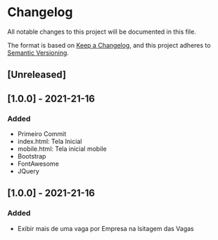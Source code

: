 # Changelog
All notable changes to this project will be documented in this file.

The format is based on [Keep a Changelog](https://keepachangelog.com/en/1.0.0/),
and this project adheres to [Semantic Versioning](https://semver.org/spec/v2.0.0.html).

## [Unreleased]

## [1.0.0] - 2021-21-16
### Added
- Primeiro Commit
- index.html: Tela Inicial
- mobile.html: Tela inicial mobile
- Bootstrap
- FontAwesome
- JQuery


## [1.0.0] - 2021-21-16
### Added
- Exibir mais de uma vaga por Empresa na lsitagem das Vagas
